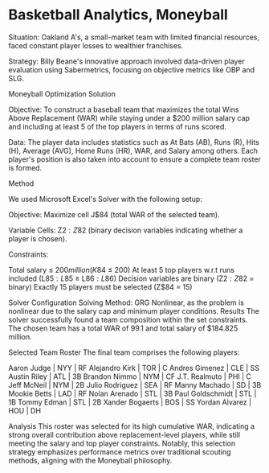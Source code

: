 # Basketball Analytics, Moneyball

Situation: Oakland A's, a small-market team with limited financial resources, faced constant player losses to wealthier franchises.

Strategy: Billy Beane's innovative approach involved data-driven player evaluation using Sabermetrics, focusing on objective metrics like OBP and SLG.

Moneyball Optimization Solution

Objective:
To construct a baseball team that maximizes the total Wins Above Replacement (WAR) while staying under a $200 million salary cap and including at least 5 of the top players in terms of runs scored.

Data:
The player data includes statistics such as At Bats (AB), Runs (R), Hits (H), Average (AVG), Home Runs (HR), WAR, and Salary among others. Each player's position is also taken into account to ensure a complete team roster is formed.

Method

We used Microsoft Excel's Solver with the following setup:

Objective: Maximize cell J$84 (total WAR of the selected team).

Variable Cells: Z$2:Z$82 (binary decision variables indicating whether a player is chosen).

Constraints:

Total salary ≤ $200 million (K$84 ≤ 200)
At least 5 top players w.r.t runs included (L$85:L$85 ≥ L$86:L$86)
Decision variables are binary (Z$2:Z$82 = binary)
Exactly 15 players must be selected (Z$84 = 15)

Solver Configuration
Solving Method: GRG Nonlinear, as the problem is nonlinear due to the salary cap and minimum player conditions.
Results
The solver successfully found a team composition within the set constraints. The chosen team has a total WAR of 99.1 and total salary of $184.825 million.

Selected Team Roster
The final team comprises the following players:

Aaron Judge | NYY | RF
Alejandro Kirk | TOR | C
Andres Gimenez | CLE | SS
Austin Riley | ATL | 3B
Brandon Nimmo | NYM | CF
J.T. Realmuto | PHI | C
Jeff McNeil | NYM | 2B
Julio Rodriguez | SEA | RF
Manny Machado | SD | 3B
Mookie Betts | LAD | RF
Nolan Arenado | STL | 3B
Paul Goldschmidt | STL | 1B
Tommy Edman | STL | 2B
Xander Bogaerts | BOS | SS
Yordan Alvarez | HOU | DH

Analysis
This roster was selected for its high cumulative WAR, indicating a strong overall contribution above replacement-level players, while still meeting the salary and top player constraints. Notably, this selection strategy emphasizes performance metrics over traditional scouting methods, aligning with the Moneyball philosophy.


